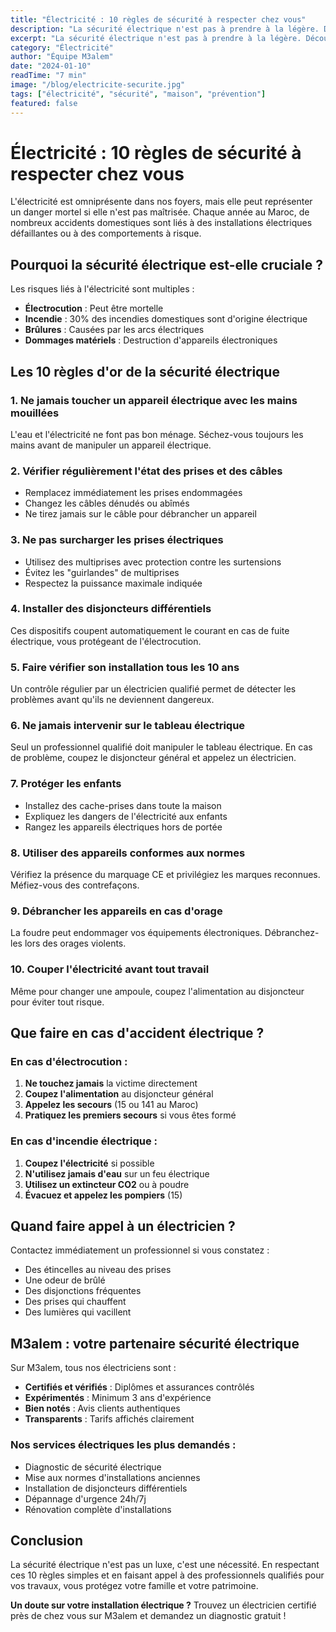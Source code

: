 ```yaml
---
title: "Électricité : 10 règles de sécurité à respecter chez vous"
description: "La sécurité électrique n'est pas à prendre à la légère. Découvrez les 10 règles essentielles pour protéger votre famille et votre domicile des risques électriques."
excerpt: "La sécurité électrique n'est pas à prendre à la légère. Découvrez les 10 règles essentielles pour protéger votre famille et votre domicile des risques électriques."
category: "Électricité"
author: "Équipe M3alem"
date: "2024-01-10"
readTime: "7 min"
image: "/blog/electricite-securite.jpg"
tags: ["électricité", "sécurité", "maison", "prévention"]
featured: false
---
```


# Électricité : 10 règles de sécurité à respecter chez vous

L'électricité est omniprésente dans nos foyers, mais elle peut représenter un danger mortel si elle n'est pas maîtrisée. Chaque année au Maroc, de nombreux accidents domestiques sont liés à des installations électriques défaillantes ou à des comportements à risque.

## Pourquoi la sécurité électrique est-elle cruciale ?

Les risques liés à l'électricité sont multiples :
- **Électrocution** : Peut être mortelle
- **Incendie** : 30% des incendies domestiques sont d'origine électrique
- **Brûlures** : Causées par les arcs électriques
- **Dommages matériels** : Destruction d'appareils électroniques

## Les 10 règles d'or de la sécurité électrique

### 1. Ne jamais toucher un appareil électrique avec les mains mouillées
L'eau et l'électricité ne font pas bon ménage. Séchez-vous toujours les mains avant de manipuler un appareil électrique.

### 2. Vérifier régulièrement l'état des prises et des câbles
- Remplacez immédiatement les prises endommagées
- Changez les câbles dénudés ou abîmés
- Ne tirez jamais sur le câble pour débrancher un appareil

### 3. Ne pas surcharger les prises électriques
- Utilisez des multiprises avec protection contre les surtensions
- Évitez les "guirlandes" de multiprises
- Respectez la puissance maximale indiquée

### 4. Installer des disjoncteurs différentiels
Ces dispositifs coupent automatiquement le courant en cas de fuite électrique, vous protégeant de l'électrocution.

### 5. Faire vérifier son installation tous les 10 ans
Un contrôle régulier par un électricien qualifié permet de détecter les problèmes avant qu'ils ne deviennent dangereux.

### 6. Ne jamais intervenir sur le tableau électrique
Seul un professionnel qualifié doit manipuler le tableau électrique. En cas de problème, coupez le disjoncteur général et appelez un électricien.

### 7. Protéger les enfants
- Installez des cache-prises dans toute la maison
- Expliquez les dangers de l'électricité aux enfants
- Rangez les appareils électriques hors de portée

### 8. Utiliser des appareils conformes aux normes
Vérifiez la présence du marquage CE et privilégiez les marques reconnues. Méfiez-vous des contrefaçons.

### 9. Débrancher les appareils en cas d'orage
La foudre peut endommager vos équipements électroniques. Débranchez-les lors des orages violents.

### 10. Couper l'électricité avant tout travail
Même pour changer une ampoule, coupez l'alimentation au disjoncteur pour éviter tout risque.

## Que faire en cas d'accident électrique ?

### En cas d'électrocution :
1. **Ne touchez jamais** la victime directement
2. **Coupez l'alimentation** au disjoncteur général
3. **Appelez les secours** (15 ou 141 au Maroc)
4. **Pratiquez les premiers secours** si vous êtes formé

### En cas d'incendie électrique :
1. **Coupez l'électricité** si possible
2. **N'utilisez jamais d'eau** sur un feu électrique
3. **Utilisez un extincteur CO2** ou à poudre
4. **Évacuez et appelez les pompiers** (15)

## Quand faire appel à un électricien ?

Contactez immédiatement un professionnel si vous constatez :
- Des étincelles au niveau des prises
- Une odeur de brûlé
- Des disjonctions fréquentes
- Des prises qui chauffent
- Des lumières qui vacillent

## M3alem : votre partenaire sécurité électrique

Sur M3alem, tous nos électriciens sont :
- **Certifiés et vérifiés** : Diplômes et assurances contrôlés
- **Expérimentés** : Minimum 3 ans d'expérience
- **Bien notés** : Avis clients authentiques
- **Transparents** : Tarifs affichés clairement

### Nos services électriques les plus demandés :
- Diagnostic de sécurité électrique
- Mise aux normes d'installations anciennes
- Installation de disjoncteurs différentiels
- Dépannage d'urgence 24h/7j
- Rénovation complète d'installations

## Conclusion

La sécurité électrique n'est pas un luxe, c'est une nécessité. En respectant ces 10 règles simples et en faisant appel à des professionnels qualifiés pour vos travaux, vous protégez votre famille et votre patrimoine.

**Un doute sur votre installation électrique ?** Trouvez un électricien certifié près de chez vous sur M3alem et demandez un diagnostic gratuit !

